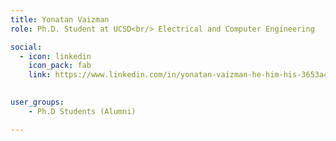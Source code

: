 ```yaml
---
title: Yonatan Vaizman
role: Ph.D. Student at UCSD<br/> Electrical and Computer Engineering

social:
  - icon: linkedin
    icon_pack: fab
    link: https://www.linkedin.com/in/yonatan-vaizman-he-him-his-3653a4110/
  

user_groups:
    - Ph.D Students (Alumni)

---
```


